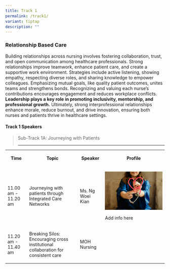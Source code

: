 ```yaml
---
title: Track 1
permalink: /track1/
variant: tiptap
description: ""
---
```

<h3>Relationship Based Care</h3>
<p>Building relationships across nursing involves fostering collaboration,
trust, and open communication among healthcare professionals. Strong relationships
improve teamwork, enhance patient care, and create a supportive work environment.
Strategies include active listening, showing empathy, respecting diverse
roles, and sharing knowledge to empower colleagues. Emphasizing mutual
goals, like quality patient outcomes, unites teams and strengthens bonds.
Recognizing and valuing each nurse’s contributions encourages engagement
and reduces workplace conflicts. <strong>Leadership plays a key role in promoting inclusivity, mentorship, and professional growth.</strong> Ultimately,
strong interprofessional relationships enhance morale, reduce burnout,
and drive innovation, ensuring both nurses and patients thrive in healthcare
settings.</p>
<h4>Track 1 Speakers</h4>
<blockquote>
<p>Sub-Track 1A: Journeying with Patients</p>
<hr>
<p></p>
</blockquote>
<p></p>
<table style="minWidth: 100px">
<colgroup>
<col>
<col>
<col>
<col>
</colgroup>
<tbody>
<tr>
<th rowspan="1" colspan="1">
<p>Time</p>
</th>
<th rowspan="1" colspan="1">
<p>Topic</p>
</th>
<th rowspan="1" colspan="1">
<p>Speaker</p>
</th>
<th rowspan="1" colspan="1">
<p>Profile</p>
</th>
</tr>
<tr>
<td rowspan="1" colspan="1">
<p>11.00 am - 11.20 am</p>
</td>
<td rowspan="1" colspan="1">
<p>Journeying with patients through Integrated Care Networks</p>
</td>
<td rowspan="1" colspan="1">
<p>Ms. Ng Woei Kian</p>
</td>
<td rowspan="1" colspan="1">
<p></p>
<div class="isomer-image-wrapper">
<img style="width: 100%" height="auto" width="100%" alt="" src="/images/patty_brito_Y_3Dt0us7e0_unsplash.jpg">
</div>
<p>Add info here</p>
</td>
</tr>
<tr>
<td rowspan="1" colspan="1">
<p>11.20 am - 11.40 am</p>
</td>
<td rowspan="1" colspan="1">
<p>Breaking Silos: Encouraging cross institutional collaboration for consistent
care</p>
</td>
<td rowspan="1" colspan="1">
<p>MOH Nursing</p>
</td>
<td rowspan="1" colspan="1">
<p></p>
</td>
</tr>
</tbody>
</table>
<p></p>